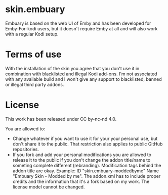 # skin.embuary
Embuary is based on the web UI of Emby and has been developed for Emby-For-kodi users, but it doesn't require Emby at all and will also work with a regular Kodi setup.

# Terms of use
With the installation of the skin you agree that you don't use it in combination with blacklisted and illegal Kodi add-ons.
I'm not associated with any available build and I won't give any support to blacklisted, banned or illegal third party addons.

# License
This work has been released under CC by-nc-nd 4.0.

You are allowed to:
- Change whatever if you want to use it for your your personal use, but don't share it to the public. That restriction also applies to public GitHub repositories.
- If you fork and add your personal modifications you are allowed to release it to the public if you don't change the addon title/name to someting complete different (rebranding). Modification tags behind the addon title are okay. Example: ID "skin.embuary-moddedbyme" Name "Embuary Skin - Modded by me". The addon.xml has to include proper credits and the information that it's a fork based on my work. The license model cannot be changed.
